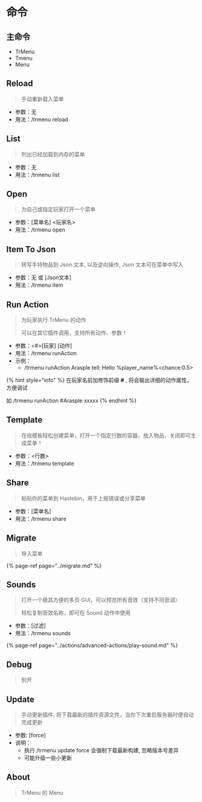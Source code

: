 # 命令

## 主命令

* TrMenu
* Tmenu
* Menu

## Reload

> 手动重新载入菜单

* 参数：无
* 用法：/trmenu reload

## List

> 列出已经加载到内存的菜单

* 参数：无
* 用法：/trmenu list

## Open

> 为自己或指定玩家打开一个菜单

* 参数：\[菜单名\]  &lt;玩家名&gt;
* 用法：/trmenu open

## Item To Json

> 转写手持物品到 Json 文本, 以及逆向操作, Json 文本可在菜单中写入

* 参数：无 或 \[Json文本\]
* 用法：/trmenu item

## Run Action

> 为玩家执行 TrMenu 的动作
>
> 可以在其它插件调用，支持所有动作、参数！

* 参数：&lt;\#&gt;\[玩家\] \[动作\]
* 用法：/trmenu runAction
* 示例：
  * /trmenu runAction Arasple tell: Hello %player\_name%&lt;chance:0.5&gt;

{% hint style="info" %}
在玩家名前加修饰前缀 **\#** , 将会输出详细的动作属性，方便调试

如 /trmenu runAction \#Arasple xxxxx
{% endhint %}

## Template

> 在线模板轻松创建菜单，打开一个指定行数的容器，放入物品，关闭即可生成菜单！

* 参数：&lt;行数&gt;
* 用法：/trmenu template

## Share

> 粘贴你的菜单到 Hastebin，用于上报错误或分享菜单

* 参数：\[菜单名\]
* 用法：/trmenu share

## Migrate

> 导入菜单

{% page-ref page="../migrate.md" %}

## Sounds

> 打开一个极其方便的多页 GUI，可以预览所有音效（支持不同音调）
>
> 轻松复制音效名称，即可在 Sound 动作中使用

* 参数：\[过滤\]
* 用法：/trmenu sounds

{% page-ref page="../actions/advanced-actions/play-sound.md" %}

## Debug

> 别开

## Update

> 手动更新插件, 将下载最新的插件资源文件，当你下次重启服务器时便自动完成更新

* 参数: \[force\]
* 说明：
  * 执行 /trmenu update force 会强制下载最新构建, 忽略版本号差异
  * 可能升级一些小更新

## About

> TrMenu 的 Menu

